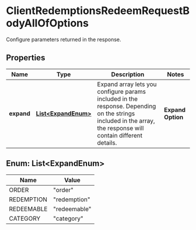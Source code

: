 

# ClientRedemptionsRedeemRequestBodyAllOfOptions

Configure parameters returned in the response.

## Properties

| Name | Type | Description | Notes |
|------------ | ------------- | ------------- | -------------|
|**expand** | [**List&lt;ExpandEnum&gt;**](#List&lt;ExpandEnum&gt;) | Expand array lets you configure params included in the response. Depending on the strings included in the array, the response will contain different details.   | **Expand Option** | **Response Body** | |:---|:---| | [\&quot;order\&quot;] | - Same response as fallback response (without an options object).&lt;br&gt;- Order data with calculated discounts are listed in each child redeemable object.&lt;br&gt;- Metadata not included for each discount type. | | [\&quot;redeemable\&quot;] | Expands redeemable objects by including &#x60;metadata&#x60; for each discount type. | | [\&quot;order\&quot;, \&quot;redeemable\&quot;] | - Order data with calculated discounts are listed in each child redeemable object.&lt;br&gt;- Includes &#x60;metadata&#x60; for each discount type. | | [\&quot;redeemable\&quot;, \&quot;redemption\&quot;, \&quot;category\&quot;] | - Returns each discount type&#39;s &#x60;metadata&#x60; in each child redemption object.&lt;br&gt;- Returns redemption object &#x60;metadata&#x60;.&lt;br&gt;- Returns an expanded &#x60;categories&#x60; object, showing details about the category. | |  [optional] |



## Enum: List&lt;ExpandEnum&gt;

| Name | Value |
|---- | -----|
| ORDER | &quot;order&quot; |
| REDEMPTION | &quot;redemption&quot; |
| REDEEMABLE | &quot;redeemable&quot; |
| CATEGORY | &quot;category&quot; |



